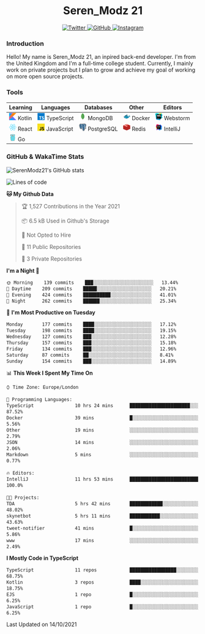 <div align="center">
  <h1>Seren_Modz 21</h1>
  <a href="https://twitter.com/SerenModz21">
    <img alt="Twitter" src="https://img.shields.io/badge/twitter%20-%231DA1F2.svg?&style=for-the-badge&logo=Twitter&logoColor=white">
  </a>
  <a href="https://github.com/SerenModz21">
    <img alt="GitHub" src="https://img.shields.io/badge/github%20-%23121011.svg?&style=for-the-badge&logo=github&logoColor=white">
  </a>
  <a href="https://www.instagram.com/serenmodz21">
    <img alt="Instagram" src="https://img.shields.io/badge/instagram%20-%23E4405F.svg?&style=for-the-badge&logo=Instagram&logoColor=white">
  </a>
</div>

### Introduction

Hello! My name is Seren_Modz 21, an inpired back-end developer. I'm from the United Kingdom and I'm a full-time college student. Currently, I mainly work on private projects but I plan to grow and achieve my goal of working on more open source projects. 

### Tools

 **Learning**                                        | **Languages**                                               | **Databases**                                               | **Other**                                           | **Editors**                                                  
-----------------------------------------------------|-------------------------------------------------------------|-------------------------------------------------------------|-----------------------------------------------------|--------------------------------------------------------------
 <img width="19px" src="./assets/kotlin.svg"> Kotlin | <img width="19px" src="./assets/typescript.svg"> TypeScript | <img width="19px" src="./assets/mongodb.svg"> MongoDB       | <img width="19px" src="./assets/docker.svg"> Docker | <img width="19px" src="./assets/webstorm.svg"> Webstorm      
 <img width="19px" src="./assets/react.svg"> React   | <img width="19px" src="./assets/javascript.svg"> JavaScript | <img width="19px" src="./assets/postgresql.svg"> PostgreSQL | <img width="19px" src="./assets/redis.svg"> Redis   | <img width="19px" src="./assets/intellij-idea.svg"> IntelliJ
 <img width="19px" src="./assets/go.svg"> Go         |                                                             |                                                             |                                                     |                                                                                                               

### GitHub & WakaTime Stats

![SerenModz21's GitHub stats](https://github-readme-stats.vercel.app/api?username=SerenModz21&show_icons=true&theme=dark)

<!--START_SECTION:waka-->
![Lines of code](https://img.shields.io/badge/From%20Hello%20World%20I%27ve%20Written-38494%20lines%20of%20code-blue)

**🐱 My Github Data** 

> 🏆 1,527 Contributions in the Year 2021
 > 
> 📦 6.5 kB Used in Github's Storage 
 > 
> 🚫 Not Opted to Hire
 > 
> 📜 11 Public Repositories 
 > 
> 🔑 3 Private Repositories  
 > 
**I'm a Night 🦉** 

```text
🌞 Morning    139 commits    ███░░░░░░░░░░░░░░░░░░░░░░   13.44% 
🌆 Daytime    209 commits    █████░░░░░░░░░░░░░░░░░░░░   20.21% 
🌃 Evening    424 commits    ██████████░░░░░░░░░░░░░░░   41.01% 
🌙 Night      262 commits    ██████░░░░░░░░░░░░░░░░░░░   25.34%

```
📅 **I'm Most Productive on Tuesday** 

```text
Monday       177 commits    ████░░░░░░░░░░░░░░░░░░░░░   17.12% 
Tuesday      198 commits    ████░░░░░░░░░░░░░░░░░░░░░   19.15% 
Wednesday    127 commits    ███░░░░░░░░░░░░░░░░░░░░░░   12.28% 
Thursday     157 commits    ███░░░░░░░░░░░░░░░░░░░░░░   15.18% 
Friday       134 commits    ███░░░░░░░░░░░░░░░░░░░░░░   12.96% 
Saturday     87 commits     ██░░░░░░░░░░░░░░░░░░░░░░░   8.41% 
Sunday       154 commits    ███░░░░░░░░░░░░░░░░░░░░░░   14.89%

```


📊 **This Week I Spent My Time On** 

```text
⌚︎ Time Zone: Europe/London

💬 Programming Languages: 
TypeScript               10 hrs 24 mins      ██████████████████████░░░   87.52% 
Docker                   39 mins             █░░░░░░░░░░░░░░░░░░░░░░░░   5.56% 
Other                    19 mins             ░░░░░░░░░░░░░░░░░░░░░░░░░   2.79% 
JSON                     14 mins             ░░░░░░░░░░░░░░░░░░░░░░░░░   2.06% 
Markdown                 5 mins              ░░░░░░░░░░░░░░░░░░░░░░░░░   0.77%

🔥 Editors: 
IntelliJ                 11 hrs 53 mins      █████████████████████████   100.0%

🐱‍💻 Projects: 
TDA                      5 hrs 42 mins       ████████████░░░░░░░░░░░░░   48.02% 
skynetbot                5 hrs 11 mins       ███████████░░░░░░░░░░░░░░   43.63% 
tweet-notifier           41 mins             █░░░░░░░░░░░░░░░░░░░░░░░░   5.86% 
www                      17 mins             ░░░░░░░░░░░░░░░░░░░░░░░░░   2.49%

```

**I Mostly Code in TypeScript** 

```text
TypeScript               11 repos            █████████████████░░░░░░░░   68.75% 
Kotlin                   3 repos             ████░░░░░░░░░░░░░░░░░░░░░   18.75% 
EJS                      1 repo              █░░░░░░░░░░░░░░░░░░░░░░░░   6.25% 
JavaScript               1 repo              █░░░░░░░░░░░░░░░░░░░░░░░░   6.25%

```



 Last Updated on 14/10/2021
<!--END_SECTION:waka-->
